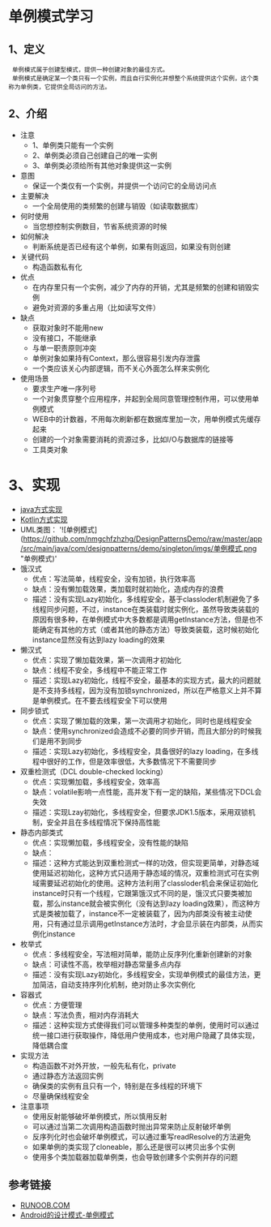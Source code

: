 # 单例模式学习


## 1、定义
     单例模式属于创建型模式，提供一种创建对象的最佳方式。
     单例模式是确定某一个类只有一个实例，而且自行实例化并想整个系统提供这个实例，这个类称为单例类，它提供全局访问的方法。
## 2、介绍
* 注意
    * 1、单例类只能有一个实例
    * 2、单例类必须自己创建自己的唯一实例
    * 3、单例类必须给所有其他对象提供这一实例
* 意图
    * 保证一个类仅有一个实例，并提供一个访问它的全局访问点
* 主要解决
    * 一个全局使用的类频繁的创建与销毁（如读取数据库）
* 何时使用
    * 当您想控制实例数目，节省系统资源的时候
* 如何解决
    * 判断系统是否已经有这个单例，如果有则返回，如果没有则创建
* 关键代码
    * 构造函数私有化
* 优点
    * 在内存里只有一个实例，减少了内存的开销，尤其是频繁的创建和销毁实例
    * 避免对资源的多重占用（比如读写文件）
* 缺点
    * 获取对象时不能用new
    * 没有接口，不能继承
    * 与单一职责原则冲突
    * 单例对象如果持有Context，那么很容易引发内存泄露
    * 一个类应该关心内部逻辑，而不关心外面怎么样来实例化
* 使用场景
    * 要求生产唯一序列号
    * 一个对象贯穿整个应用程序，并起到全局同意管理控制作用，可以使用单例模式
    * WEB中的计数器，不用每次刷新都在数据库里加一次，用单例模式先缓存起来
    * 创建的一个对象需要消耗的资源过多，比如I/O与数据库的链接等
    * 工具类对象
# 3、实现
* [java方式实现](https://github.com/nmgchfzhzhg/DesignPatternsDemo/tree/master/app/src/main/java/com/designpatterns/demo/singleton/java 'java')
* [Kotlin方式实现](https://github.com/nmgchfzhzhg/DesignPatternsDemo/tree/master/app/src/main/java/com/designpatterns/demo/singleton/kotlin 'Kotlin')
* UML类图：
  '![单例模式](https://github.com/nmgchfzhzhg/DesignPatternsDemo/raw/master/app/src/main/java/com/designpatterns/demo/singleton/imgs/单例模式.png "单例模式)'
* 饿汉式
    * 优点：写法简单，线程安全，没有加锁，执行效率高
    * 缺点：没有懒加载效果，类加载时就初始化，造成内存的浪费
    * 描述：没有实现Lazy初始化，多线程安全，基于classloder机制避免了多线程同步问题，不过，instance在类装载时就实例化，虽然导致类装载的原因有很多种，在单例模式中大多数都是调用getInstance方法，但是也不能确定有其他的方式（或者其他的静态方法）导致类装载，这时候初始化instance显然没有达到lazy loading的效果
* 懒汉式
    * 优点：实现了懒加载效果，第一次调用才初始化
    * 缺点：线程不安全，多线程中不能正常工作
    * 描述：实现Lazy初始化，线程不安全，最基本的实现方式，最大的问题就是不支持多线程，因为没有加锁synchronized，所以在严格意义上并不算是单例模式。在不要去线程安全下可以使用
* 同步锁式
    * 优点：实现了懒加载的效果，第一次调用才初始化，同时也是线程安全
    * 缺点：使用synchronized会造成不必要的同步开销，而且大部分的时候我们是用不到同步
    * 描述：实现Lazy初始化，多线程安全，具备很好的lazy loading，在多线程中很好的工作，但是效率很低，大多数情况下不需要同步
* 双重检测式（DCL double-checked locking）
    * 优点：实现懒加载，多线程安全，效率高
    * 缺点：volatile影响一点性能，高并发下有一定的缺陷，某些情况下DCL会失效
    * 描述：实现Lzay初始化，多线程安全，但要求JDK1.5版本，采用双锁机制，安全并且在多线程情况下保持高性能
* 静态内部类式
    * 优点：实现懒加载，多线程安全，没有性能的缺陷
    * 缺点：
    * 描述：这种方式能达到双重检测式一样的功效，但实现更简单，对静态域使用延迟初始化，这种方式只适用于静态域的情况，双重检测式可在实例域需要延迟初始化的使用。这种方法利用了classloder机会来保证初始化instance时只有一个线程，它跟第饿汉式不同的是，饿汉式只要类被加载，那么instance就会被实例化（没有达到lazy loading效果），而这种方式是类被加载了，instance不一定被装载了，因为内部类没有被主动使用，只有通过显示调用getInstance方法时，才会显示装在内部类，从而实例化instance
* 枚举式
    * 优点：多线程安全，写法相对简单，能防止反序列化重新创建新的对象
    * 缺点：可读性不高，枚举相对静态常量多点内存
    * 描述：没有实现Lazy初始化，多线程安全，实现单例模式的最佳方法，更加简洁，自动支持序列化机制，绝对防止多次实例化
* 容器式
    * 优点：方便管理
    * 缺点：写法负责，相对内存消耗大
    * 描述：这种实现方式使得我们可以管理多种类型的单例，使用时可以通过统一接口进行获取操作，降低用户使用成本，也对用户隐藏了具体实现，降低耦合度
* 实现方法
    * 构造函数不对外开放，一般先私有化，private
    * 通过静态方法返回实例
    * 确保类的实例有且只有一个，特别是在多线程的环境下
    * 尽量确保线程安全   
* 注意事项
    * 使用反射能够破坏单例模式，所以慎用反射
    * 可以通过当第二次调用构造函数时抛出异常来防止反射破坏单例
    * 反序列化时也会破坏单例模式，可以通过重写readResolve的方法避免
    * 如果单例的类实现了cloneable，那么还是很可以拷贝出多个实例
    * 使用多个类加载器加载单例类，也会导致创建多个实例并存的问题
## 参考链接
* [RUNOOB.COM](http://www.runoob.com/design-pattern/singleton-pattern.html "RUNOOB.COM")
* [Android的设计模式-单例模式](https://www.jianshu.com/p/d59c64480ed8 "单例模式")